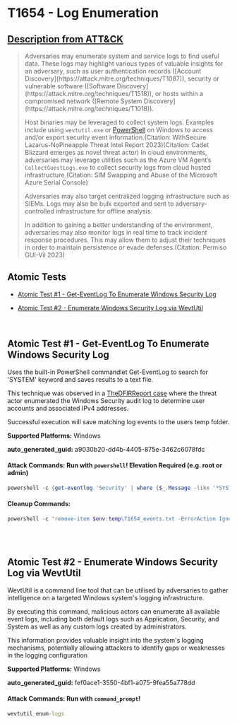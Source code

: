 # T1654 - Log Enumeration
## [Description from ATT&CK](https://attack.mitre.org/techniques/T1654)
<blockquote>Adversaries may enumerate system and service logs to find useful data. These logs may highlight various types of valuable insights for an adversary, such as user authentication records ([Account Discovery](https://attack.mitre.org/techniques/T1087)), security or vulnerable software ([Software Discovery](https://attack.mitre.org/techniques/T1518)), or hosts within a compromised network ([Remote System Discovery](https://attack.mitre.org/techniques/T1018)).

Host binaries may be leveraged to collect system logs. Examples include using `wevtutil.exe` or [PowerShell](https://attack.mitre.org/techniques/T1059/001) on Windows to access and/or export security event information.(Citation: WithSecure Lazarus-NoPineapple Threat Intel Report 2023)(Citation: Cadet Blizzard emerges as novel threat actor) In cloud environments, adversaries may leverage utilities such as the Azure VM Agent’s `CollectGuestLogs.exe` to collect security logs from cloud hosted infrastructure.(Citation: SIM Swapping and Abuse of the Microsoft Azure Serial Console)

Adversaries may also target centralized logging infrastructure such as SIEMs. Logs may also be bulk exported and sent to adversary-controlled infrastructure for offline analysis.

In addition to gaining a better understanding of the environment, adversaries may also monitor logs in real time to track incident response procedures. This may allow them to adjust their techniques in order to maintain persistence or evade defenses.(Citation: Permiso GUI-Vil 2023)</blockquote>

## Atomic Tests

- [Atomic Test #1 - Get-EventLog To Enumerate Windows Security Log](#atomic-test-1---get-eventlog-to-enumerate-windows-security-log)

- [Atomic Test #2 - Enumerate Windows Security Log via WevtUtil](#atomic-test-2---enumerate-windows-security-log-via-wevtutil)


<br/>

## Atomic Test #1 - Get-EventLog To Enumerate Windows Security Log
Uses the built-in PowerShell commandlet Get-EventLog to search for 'SYSTEM' keyword and saves results to a text file.

This technique was observed in a [TheDFIRReport case](https://thedfirreport.com/2023/04/03/malicious-iso-file-leads-to-domain-wide-ransomware/) 
where the threat actor enumerated the Windows Security audit log to determine user accounts and associated IPv4 addresses.

Successful execution will save matching log events to the users temp folder.

**Supported Platforms:** Windows


**auto_generated_guid:** a9030b20-dd4b-4405-875e-3462c6078fdc






#### Attack Commands: Run with `powershell`!  Elevation Required (e.g. root or admin) 


```powershell
powershell -c {get-eventlog 'Security' | where {$_.Message -like '*SYSTEM*'} | export-csv $env:temp\T1654_events.txt}
```

#### Cleanup Commands:
```powershell
powershell -c "remove-item $env:temp\T1654_events.txt -ErrorAction Ignore"
```





<br/>
<br/>

## Atomic Test #2 - Enumerate Windows Security Log via WevtUtil
WevtUtil is a command line tool that can be utilised by adversaries to gather intelligence on a targeted Windows system's logging infrastructure. 

By executing this command, malicious actors can enumerate all available event logs, including both default logs such as Application, Security, and System
as well as any custom logs created by administrators. 

This information provides valuable insight into the system's logging mechanisms, potentially allowing attackers to identify gaps or weaknesses in the logging configuration

**Supported Platforms:** Windows


**auto_generated_guid:** fef0ace1-3550-4bf1-a075-9fea55a778dd






#### Attack Commands: Run with `command_prompt`! 


```cmd
wevtutil enum-logs
```






<br/>
